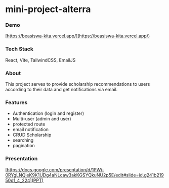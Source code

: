
# mini-project-alterra #
### Demo ###
[https://beasiswa-kita.vercel.app/](https://beasiswa-kita.vercel.app/)
### Tech Stack ###
React, Vite, TailwindCSS, EmailJS
### About ###
This project serves to provide scholarship recommendations to users according to their data and get notifications via email.
### Features ###
- Authentication (login and register)
- Multi-user (admin and user)
- protected route
- email notification
- CRUD Scholarship
- searching
- pagination
### Presentation ###
[https://docs.google.com/presentation/d/1PWi-0RYgLNQieK9K1UDg4aNLcaw3akKGSYQkuNU2p5E/edit#slide=id.g241b21950d1_4_224](PPT)

